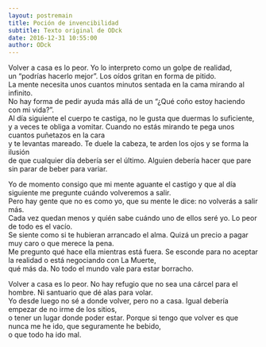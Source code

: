 ```yaml
---
layout: postremain
title: Poción de invencibilidad
subtitle: Texto original de ODck
date: 2016-12-31 10:55:00
author: ODck
---
```


Volver a casa es lo peor. Yo lo interpreto como un golpe de realidad,  
un “podrías hacerlo mejor”. Los oídos gritan en forma de pitido.  
La mente necesita unos cuantos minutos sentada en la cama mirando al infinito.  
No hay forma de pedir ayuda más allá de un “¿Qué coño estoy haciendo con mi vida?”.  
Al día siguiente el cuerpo te castiga, no le gusta que duermas lo suficiente,  
y a veces te obliga a vomitar. Cuando no estás mirando te pega unos cuantos puñetazos en la cara  
y te levantas mareado. Te duele la cabeza, te arden los ojos y se forma la ilusión  
de que cualquier día debería ser el último. Alguien debería hacer que pare sin parar de beber para variar.

Yo de momento consigo que mi mente aguante el castigo y que al día siguiente me pregunte cuándo volveremos a salir.  
Pero hay gente que no es como yo, que su mente le dice: no volverás a salir más.  
Cada vez quedan menos y quién sabe cuándo uno de ellos seré yo. Lo peor de todo es el vacío.  
Se siente como si te hubieran arrancado el alma. Quizá un precio a pagar muy caro o que merece la pena.  
Me pregunto qué hace ella mientras está fuera. Se esconde para no aceptar la realidad o está negociando con La Muerte,  
qué más da. No todo el mundo vale para estar borracho.

Volver a casa es lo peor. No hay refugio que no sea una cárcel para el hombre. Ni santuario que dé alas para volar.  
Yo desde luego no sé a donde volver, pero no a casa. Igual debería empezar de no irme de los sitios,  
o tener un lugar donde poder estar. Porque si tengo que volver es que nunca me he ido, que seguramente he bebido,  
o que todo ha ido mal.
